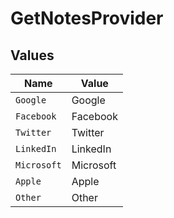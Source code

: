 # GetNotesProvider


## Values

| Name        | Value       |
| ----------- | ----------- |
| `Google`    | Google      |
| `Facebook`  | Facebook    |
| `Twitter`   | Twitter     |
| `LinkedIn`  | LinkedIn    |
| `Microsoft` | Microsoft   |
| `Apple`     | Apple       |
| `Other`     | Other       |